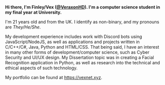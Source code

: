 **Hi there, I'm Finley/Vex ([@VeraxonHD](https://github.com/veraxonhd)). I'm a computer science student in my final year at University.**

I'm 21 years old and from the UK. I identify as non-binary, and my pronouns are _They/He/She_.

My development experience includes work with Discord bots using JavaScript/NodeJS, as well as applications and projects written in C/C++/C#, Java, Python and HTML/CSS.
That being said, I have an interest in many other forms of development/computer science, such as Cyber Security and UI/UX design. My Dissertation topic was in creating a
Facial Recognition application in Python, as well as research into the technical and ethical aspects of such technology.

My portfolio can be found at https://vexnet.xyz.
